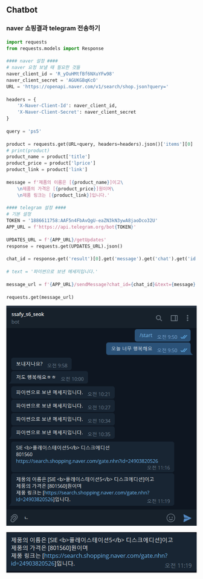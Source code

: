 ## Chatbot



### naver 쇼핑결과 telegram 전송하기

```python
import requests
from requests.models import Response

#### naver 설정 ####
# naver 요청 보낼 때 필요한 것들
naver_client_id = 'R_yOuHMtfBf6NXuYFw98'
naver_client_secret = 'AGUKGBqKcO'
URL = 'https://openapi.naver.com/v1/search/shop.json?query='

headers = {
    'X-Naver-Client-Id': naver_client_id,
    'X-Naver-Client-Secret': naver_client_secret
}

query = 'ps5'

product = requests.get(URL+query, headers=headers).json()['items'][0]
# print(product)
product_name = product['title']
product_price = product['lprice']
product_link = product['link']

message = f'제품의 이름은 [{product_name}]이고\
    \n제품의 가격은 [{product_price}]원이며\
    \n제품 링크는 [{product_link}]입니다.'

#### telegram 설정 ####
# 기본 설정
TOKEN = '1886611758:AAF5n4FbAvQgU-eaZN3kN3ywA8jaoDco32U'
APP_URL = f'https://api.telegram.org/bot{TOKEN}'

UPDATES_URL = f'{APP_URL}/getUpdates'
response = requests.get(UPDATES_URL).json()

chat_id = response.get('result')[0].get('message').get('chat').get('id')

# text = '파이썬으로 보낸 메세지입니다.'

message_url = f'{APP_URL}/sendMessage?chat_id={chat_id}&text={message}'

requests.get(message_url)

```

![image-20210716112429053](md-images/image-20210716112429053.png)

![image-20210716112249171](md-images/image-20210716112249171.png)

